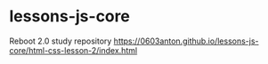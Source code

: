 # lessons-js-core
Reboot 2.0 study repository
https://0603anton.github.io/lessons-js-core/html-css-lesson-2/index.html
